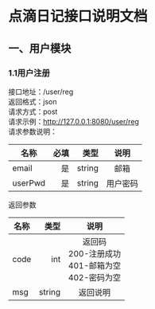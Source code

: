 # 点滴日记接口说明文档
## 一、用户模块 
### 1.1用户注册
接口地址：/user/reg  
返回格式：json  
请求方式：post  
请求示例：http://127.0.0.1:8080/user/reg  
请求参数说明：  

| 名称    | 必填 |   类型 |   说明   |
|---------|-----:|-------:|:--------:|
| email   |   是 | string |   邮箱   |
| userPwd |   是 | string | 用户密码 |

返回参数  

| 名称     |   类型 |   说明   |
|---------|-------:|:--------:|
| code | int |  返回码<br>200-注册成功<br>401-邮箱为空 <br>402-密码为空  |
| msg  | string | 返回说明 |